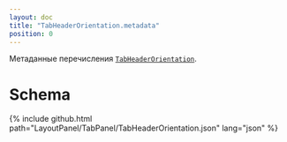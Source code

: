 ```yaml
---
layout: doc
title: "TabHeaderOrientation.metadata"
position: 0
---
```


Метаданные перечисления [`TabHeaderOrientation`](../).

# Schema

{% include github.html path="LayoutPanel/TabPanel/TabHeaderOrientation.json" lang="json" %}

